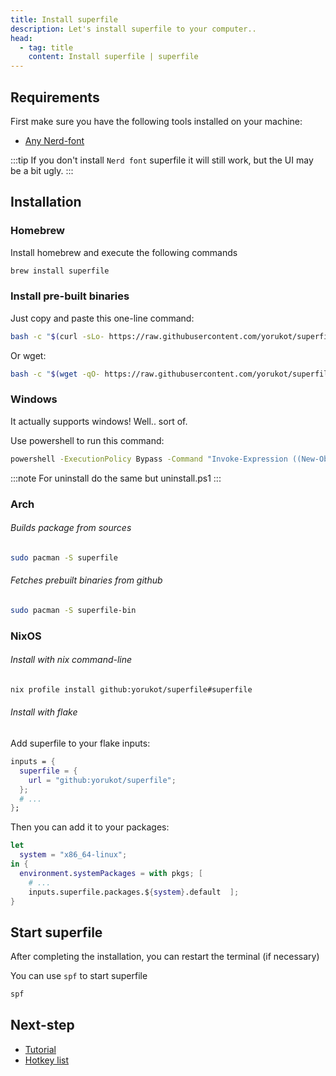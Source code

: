 ```yaml
---
title: Install superfile
description: Let's install superfile to your computer..
head:
  - tag: title
    content: Install superfile | superfile
---
```


## Requirements

First make sure you have the following tools installed on your machine:

- [Any Nerd-font ](https://www.nerdfonts.com/font-downloads)

:::tip
If you don't install `Nerd font` superfile it will still work, but the UI may be a bit ugly.
:::

## Installation

### Homebrew

Install homebrew and execute the following commands

```bash
brew install superfile
```

### Install pre-built binaries

Just copy and paste this one-line command:

```bash
bash -c "$(curl -sLo- https://raw.githubusercontent.com/yorukot/superfile/main/install.sh)"
```
Or wget:
```bash
bash -c "$(wget -qO- https://raw.githubusercontent.com/yorukot/superfile/main/install.sh)"
```

### Windows

It actually supports windows! Well.. sort of.

Use powershell to run this command:

```bash
powershell -ExecutionPolicy Bypass -Command "Invoke-Expression ((New-Object System.Net.WebClient).DownloadString('https://raw.githubusercontent.com/yorukot/superfile/main/install.ps1'))"
```
:::note
For uninstall do the same but uninstall.ps1
:::

### Arch

###### Builds package from sources

```bash
sudo pacman -S superfile
```

###### Fetches prebuilt binaries from github

```bash
sudo pacman -S superfile-bin
```

### NixOS

###### Install with nix command-line

```bash
nix profile install github:yorukot/superfile#superfile
```

###### Install with flake

Add superfile to your flake inputs:

```nix
inputs = {
  superfile = {
    url = "github:yorukot/superfile";
  };
  # ...
};
```

Then you can add it to your packages:

```nix
let
  system = "x86_64-linux";
in {
  environment.systemPackages = with pkgs; [
    # ...
    inputs.superfile.packages.${system}.default  ];
}
```

## Start superfile

After completing the installation, you can restart the terminal (if necessary)

You can use `spf` to start superfile

```bash
spf
```

## Next-step

- [Tutorial](/getting-started/tutorial)
- [Hotkey list](/getting-started/hotkey-list)
